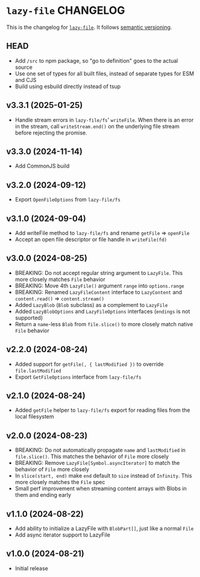# `lazy-file` CHANGELOG

This is the changelog for [`lazy-file`](https://github.com/mjackson/remix-the-web/tree/main/packages/lazy-file). It follows [semantic versioning](https://semver.org/).

## HEAD

- Add `/src` to npm package, so "go to definition" goes to the actual source
- Use one set of types for all built files, instead of separate types for ESM and CJS
- Build using esbuild directly instead of tsup

## v3.3.1 (2025-01-25)

- Handle stream errors in `lazy-file/fs`' `writeFile`. When there is an error in the stream, call `writeStream.end()` on the underlying file stream before rejecting the promise.

## v3.3.0 (2024-11-14)

- Add CommonJS build

## v3.2.0 (2024-09-12)

- Export `OpenFileOptions` from `lazy-file/fs`

## v3.1.0 (2024-09-04)

- Add writeFile method to `lazy-file/fs` and rename `getFile` => `openFile`
- Accept an open file descriptor or file handle in `writeFile(fd)`

## v3.0.0 (2024-08-25)

- BREAKING: Do not accept regular string argument to `LazyFile`. This more closely matches `File` behavior
- BREAKING: Move 4th `LazyFile()` argument `range` into `options.range`
- BREAKING: Renamed `LazyFileContent` interface to `LazyContent` and `content.read()` => `content.stream()`
- Added `LazyBlob` (`Blob` subclass) as a complement to `LazyFile`
- Added `LazyBlobOptions` and `LazyFileOptions` interfaces (`endings` is not supported)
- Return a `name`-less `Blob` from `file.slice()` to more closely match native `File` behavior

## v2.2.0 (2024-08-24)

- Added support for `getFile(, { lastModified })` to override `file.lastModified`
- Export `GetFileOptions` interface from `lazy-file/fs`

## v2.1.0 (2024-08-24)

- Added `getFile` helper to `lazy-file/fs` export for reading files from the local filesystem

## v2.0.0 (2024-08-23)

- BREAKING: Do not automatically propagate `name` and `lastModified` in `file.slice()`. This matches the behavior of `File` more closely
- BREAKING: Remove `LazyFile[Symbol.asyncIterator]` to match the behavior of `File` more closely
- In `slice(start, end)` make `end` default to `size` instead of `Infinity`. This more closely matches the `File` spec
- Small perf improvement when streaming content arrays with Blobs in them and ending early

## v1.1.0 (2024-08-22)

- Add ability to initialize a LazyFile with `BlobPart[]`, just like a normal `File`
- Add async iterator support to LazyFile

## v1.0.0 (2024-08-21)

- Initial release
